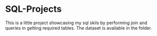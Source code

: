 # SQL-Projects
This is a little project showcasing my sql skils by performing join and queries in getting required tables.
The dataset is available in the folder.
